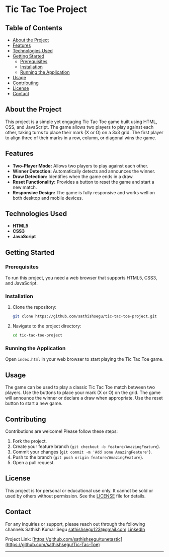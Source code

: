 # Tic Tac Toe Project

## Table of Contents
- [About the Project](#about-the-project)
- [Features](#features)
- [Technologies Used](#technologies-used)
- [Getting Started](#getting-started)
  - [Prerequisites](#prerequisites)
  - [Installation](#installation)
  - [Running the Application](#running-the-application)
- [Usage](#usage)
- [Contributing](#contributing)
- [License](#license)
- [Contact](#contact)

## About the Project
This project is a simple yet engaging Tic Tac Toe game built using HTML, CSS, and JavaScript. The game allows two players to play against each other, taking turns to place their mark (X or O) on a 3x3 grid. The first player to align three of their marks in a row, column, or diagonal wins the game.

## Features
- **Two-Player Mode:** Allows two players to play against each other.
- **Winner Detection:** Automatically detects and announces the winner.
- **Draw Detection:** Identifies when the game ends in a draw.
- **Reset Functionality:** Provides a button to reset the game and start a new match.
- **Responsive Design:** The game is fully responsive and works well on both desktop and mobile devices.

## Technologies Used
- **HTML5**
- **CSS3**
- **JavaScript**

## Getting Started

### Prerequisites
To run this project, you need a web browser that supports HTML5, CSS3, and JavaScript.

### Installation
1. Clone the repository:
    ```bash
    git clone https://github.com/sathishsegu/tic-tac-toe-project.git
    ```
2. Navigate to the project directory:
    ```bash
    cd tic-tac-toe-project
    ```

### Running the Application
Open `index.html` in your web browser to start playing the Tic Tac Toe game.

## Usage
The game can be used to play a classic Tic Tac Toe match between two players. Use the buttons to place your mark (X or O) on the grid. The game will announce the winner or declare a draw when appropriate. Use the reset button to start a new game.

## Contributing
Contributions are welcome! Please follow these steps:
1. Fork the project.
2. Create your feature branch (`git checkout -b feature/AmazingFeature`).
3. Commit your changes (`git commit -m 'Add some AmazingFeature'`).
4. Push to the branch (`git push origin feature/AmazingFeature`).
5. Open a pull request.

## License

This project is for personal or educational use only. It cannot be sold or used by others without permission. See the [LICENSE](LICENSE.md) file for details.

## Contact
For any inquiries or support, please reach out through the following channels
Sathish Kumar Segu
sathishsegu123@gmail.com
[LinkedIn](https://www.linkedin.com/in/sathishkumarsegu/)

Project Link: [https://github.com/sathishsegu/tunetastic](https://github.com/sathishsegu/Tic-Tac-Toe)


---
